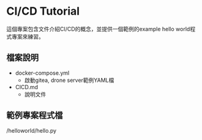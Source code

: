 # CI/CD Tutorial

這個專案包含文件介紹CI/CD的概念，並提供一個範例的example hello world程式專案來練習。

## 檔案說明

- docker-compose.yml 
    - 啟動gitea, drone server範例YAML檔
- CICD.md
    - 說明文件

## 範例專案程式檔

/helloworld/hello.py


